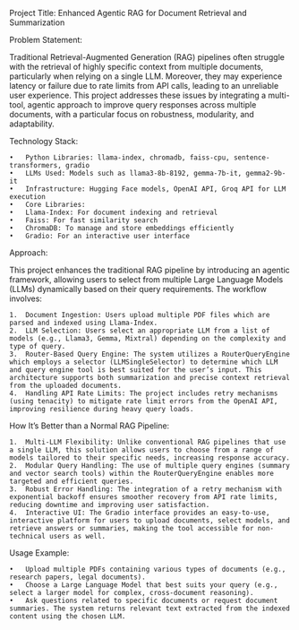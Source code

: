 Project Title: Enhanced Agentic RAG for Document Retrieval and Summarization

Problem Statement:

Traditional Retrieval-Augmented Generation (RAG) pipelines often struggle with the retrieval of highly specific context from multiple documents, particularly when relying on a single LLM. Moreover, they may experience latency or failure due to rate limits from API calls, leading to an unreliable user experience. This project addresses these issues by integrating a multi-tool, agentic approach to improve query responses across multiple documents, with a particular focus on robustness, modularity, and adaptability.

Technology Stack:

	•	Python Libraries: llama-index, chromadb, faiss-cpu, sentence-transformers, gradio
	•	LLMs Used: Models such as llama3-8b-8192, gemma-7b-it, gemma2-9b-it
	•	Infrastructure: Hugging Face models, OpenAI API, Groq API for LLM execution
	•	Core Libraries:
	•	Llama-Index: For document indexing and retrieval
	•	Faiss: For fast similarity search
	•	ChromaDB: To manage and store embeddings efficiently
	•	Gradio: For an interactive user interface

Approach:

This project enhances the traditional RAG pipeline by introducing an agentic framework, allowing users to select from multiple Large Language Models (LLMs) dynamically based on their query requirements. The workflow involves:

	1.	Document Ingestion: Users upload multiple PDF files which are parsed and indexed using Llama-Index.
	2.	LLM Selection: Users select an appropriate LLM from a list of models (e.g., Llama3, Gemma, Mixtral) depending on the complexity and type of query.
	3.	Router-Based Query Engine: The system utilizes a RouterQueryEngine which employs a selector (LLMSingleSelector) to determine which LLM and query engine tool is best suited for the user’s input. This architecture supports both summarization and precise context retrieval from the uploaded documents.
	4.	Handling API Rate Limits: The project includes retry mechanisms (using tenacity) to mitigate rate limit errors from the OpenAI API, improving resilience during heavy query loads.

How It’s Better than a Normal RAG Pipeline:

	1.	Multi-LLM Flexibility: Unlike conventional RAG pipelines that use a single LLM, this solution allows users to choose from a range of models tailored to their specific needs, increasing response accuracy.
	2.	Modular Query Handling: The use of multiple query engines (summary and vector search tools) within the RouterQueryEngine enables more targeted and efficient queries.
	3.	Robust Error Handling: The integration of a retry mechanism with exponential backoff ensures smoother recovery from API rate limits, reducing downtime and improving user satisfaction.
	4.	Interactive UI: The Gradio interface provides an easy-to-use, interactive platform for users to upload documents, select models, and retrieve answers or summaries, making the tool accessible for non-technical users as well.

Usage Example:

	•	Upload multiple PDFs containing various types of documents (e.g., research papers, legal documents).
	•	Choose a Large Language Model that best suits your query (e.g., select a larger model for complex, cross-document reasoning).
	•	Ask questions related to specific documents or request document summaries. The system returns relevant text extracted from the indexed content using the chosen LLM.
